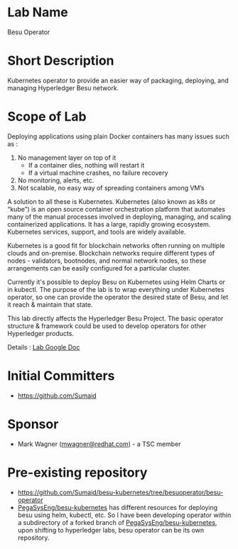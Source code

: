 # Lab Name
Besu Operator

# Short Description
Kubernetes operator to provide an easier way of packaging, deploying, and managing Hyperledger Besu network.

# Scope of Lab
Deploying applications using plain Docker containers has many issues such as :

1. No management layer on top of it
   - If a container dies, nothing will restart it
   - If a virtual machine crashes, no failure recovery
2. No monitoring, alerts, etc.
3. Not scalable, no easy way of spreading containers among VM’s

A solution to all these is Kubernetes. Kubernetes (also known as k8s or “kube”) is an open source container orchestration platform that automates many of the manual processes involved in deploying, managing, and scaling containerized applications. It has a large, rapidly growing ecosystem. Kubernetes services, support, and tools are widely available.

Kubernetes is a good fit for blockchain networks often running on multiple clouds and on-premise. Blockchain networks require different types of nodes - validators, bootnodes, and normal network nodes, so these arrangements can be easily configured for a particular cluster.

Currently it's possible to deploy Besu on Kubernetes using Helm Charts or in kubectl. The purpose of the lab is to wrap everything under Kubernetes operator, so one can provide the operator the desired state of Besu, and let it reach & maintain that state.

This lab directly affects the Hyperledger Besu Project. The basic operator structure & framework could be used to develop operators for other Hyperledger products.

Details : [Lab Google Doc](https://docs.google.com/document/d/1GdBv62g8dsASe4QSESar5JZNzMq2gq5L5onEqJa2HFg/edit?usp=sharing)

# Initial Committers
- https://github.com/Sumaid

# Sponsor
- Mark Wagner (mwagner@redhat.com) - a TSC member

# Pre-existing repository
- https://github.com/Sumaid/besu-kubernetes/tree/besuoperator/besu-operator
- [PegaSysEng/besu-kubernetes](https://github.com/PegaSysEng/besu-kubernetes) has different resources for deploying besu using helm, kubectl, etc. So I have been developing operator within a subdirectory of a forked branch of [PegaSysEng/besu-kubernetes](https://github.com/PegaSysEng/besu-kubernetes), upon shifting to hyperledger labs, besu operator can be its own repository.
